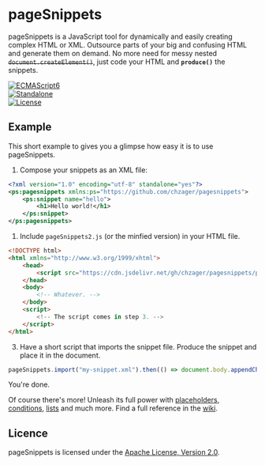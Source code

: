 # pageSnippets

pageSnippets is a JavaScript tool for dynamically and easily creating complex HTML or XML. Outsource parts of your big and confusing HTML and generate them on demand. No more need for messy nested ~~`document.createElement()`~~, just code your HTML and **`produce()`** the snippets.

[![ECMAScript6](https://img.shields.io/badge/ECMAScript-2021-0066ff)](#)\
[![Standalone](https://img.shields.io/badge/Standalone-yes-33cc33)](#)\
[![License](https://img.shields.io/badge/License-Apache%202.0-blue.svg)](http://www.apache.org/licenses/LICENSE-2.0)

## Example

This short example to gives you a glimpse how easy it is to use pageSnippets.

1. Compose your snippets as an XML file:

```xml filename=my-snippet.xml
<?xml version="1.0" encoding="utf-8" standalone="yes"?>
<ps:pagesnippets xmlns:ps="https://github.com/chzager/pagesnippets">
	<ps:snippet name="hello">
		<h1>Hello world!</h1>
	</ps:snippet>
</ps:pagesnippets>
```

1. Include `pageSnippets2.js` (or the minfied version) in your HTML file.

```html filename=index.html
<!DOCTYPE html>
<html xmlns="http://www.w3.org/1999/xhtml">
	<head>
		<script src="https://cdn.jsdelivr.net/gh/chzager/pagesnippets/pagesnippets2.min.js"></script>
	</head>
	<body>
		<!-- Whatever. -->
	</body>
	<script>
		<!-- The script comes in step 3. -->
	</script>
</html>
```

3. Have a short script that imports the snippet file. Produce the snippet and place it in the document.

```javascript
pageSnippets.import("my-snippet.xml").then(() => document.body.appendChild(pageSnippets.produce("hello")));
```

You're done.

Of course there's more! Unleash its full power with [placeholders](https://github.com/chzager/pagesnippets/wiki/Placeholders), [conditions](https://github.com/chzager/pagesnippets/wiki/Conditions), [lists](https://github.com/chzager/pagesnippets/wiki/Lists) and much more. Find a full
reference in the [wiki](https://github.com/chzager/pagesnippets/wiki).

## Licence

pageSnippets is licensed under the [Apache License, Version 2.0](http://www.apache.org/licenses/LICENSE-2.0).

